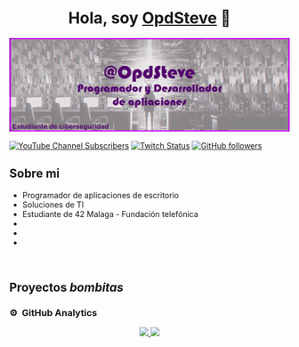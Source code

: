 <div align="center">
<h1 align="center">Hola, soy <a href="https://github.com/OpdSteve">OpdSteve</a> 👋</h1>
</div>
<img src="https://github.com/OpdSteve/OpdSteve/blob/main/GitHub.png">

[![YouTube Channel Subscribers](https://img.shields.io/youtube/channel/subscribers/UCEvYZq_La7_WmY21Gt0RbFA?style=social)](https://youtube.com/@OpdSteve?sub_confirmation=1)
[![Twitch Status](https://img.shields.io/twitch/status/OpdSteve?style=social)](https://www.twitch.tv/OpdSteve)
[![GitHub followers](https://img.shields.io/github/followers/opdsteve?style=social)](https://github.com/OpdSteve)

## Sobre mi

- Programador de aplicaciones de escritorio
- Soluciones de TI
- Estudiante de 42 Malaga - Fundación telefónica 
- 
- 
- 
<br>

## Proyectos *bombitas*

### ⚙️ &nbsp;GitHub Analytics

<p align="center">
<a href="https://github.com/OpdSteve">
  <img height="180em" src="https://github-readme-stats-eight-theta.vercel.app/api?username=OpdSteve&show_icons=true&theme=algolia&include_all_commits=true&count_private=true"/>
  <img height="180em" src="https://github-readme-stats-eight-theta.vercel.app/api/top-langs/?username=OpdSteve&layout=compact&langs_count=8&theme=algolia"/>
</a>
</p>
